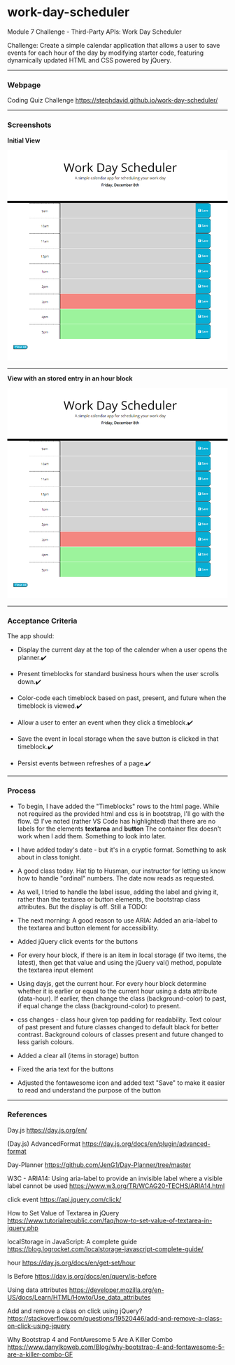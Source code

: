 # work-day-scheduler
Module 7 Challenge - Third-Party APIs: Work Day Scheduler

Challenge: Create a simple calendar application that allows a user to save events for each hour of the day by modifying starter code, featuring dynamically updated HTML and CSS powered by jQuery.

---

### Webpage

Coding Quiz Challenge
https://stephdavid.github.io/work-day-scheduler/

---

### Screenshots


**Initial View**

![initial view ](work-day-scheduler.png)

---

**View with an stored entry in an hour block**

![one stored entry view ](work-day-scheduler.png)

---


### Acceptance Criteria

The app should:

* Display the current day at the top of the calender when a user opens the planner.✔️
 
* Present timeblocks for standard business hours when the user scrolls down.✔️
 
* Color-code each timeblock based on past, present, and future when the timeblock is viewed.✔️
 
* Allow a user to enter an event when they click a timeblock.✔️

* Save the event in local storage when the save button is clicked in that timeblock.✔️

* Persist events between refreshes of a page.✔️

---

### Process

* To begin, I have added the "Timeblocks" rows to the html page. While not required as the provided html and css is in bootstrap, I'll go with the flow. 😊 I've noted (rather VS Code has highlighted) that there are no labels for the elements **textarea** and **button** The container flex doesn't work when I add them. Something to look into later.

* I have added today's date - but it's in a cryptic format. Something to ask about in class tonight.

* A good class today. Hat tip to Husman, our instructor for letting us know how to handle "ordinal" numbers. The date now reads as requested.

* As well, I tried to handle the label issue, adding the label and giving it, rather than the textarea or button elements, the bootstrap class attributes. But the display is off. Still a TODO:

* The next morning: A good reason to use ARIA: Added an aria-label to the textarea and button element for accessibility.

* Added jQuery click events for the buttons

* For every hour block, if there is an item in local storage (if two items, the latest), then get that value and using the jQuery val() method, populate the textarea input element

+ Using dayjs, get the current hour. For every hour block determine whether it is earlier or equal to the current hour using a data attribute (data-hour). If earlier, then change the class (background-color) to past, if equal change the class (background-color) to present.

* css changes - class hour given top padding for readability. Text colour of past present and future classes changed to default black for better contrast. Background colours of classes present and future changed to less garish colours.

* Added a clear all (items in storage) button 

* Fixed the aria text for the buttons

* Adjusted the fontawesome icon and added text "Save" to make it easier to read and understand the purpose of the button

---

### References

Day.js
https://day.js.org/en/<br>

(Day.js) AdvancedFormat
https://day.js.org/docs/en/plugin/advanced-format<br>

Day-Planner
https://github.com/JenG1/Day-Planner/tree/master<br>

W3C - ARIA14: Using aria-label to provide an invisible label where a visible label cannot be used
https://www.w3.org/TR/WCAG20-TECHS/ARIA14.html<br>

click event
https://api.jquery.com/click/<br>

How to Set Value of Textarea in jQuery
https://www.tutorialrepublic.com/faq/how-to-set-value-of-textarea-in-jquery.php<br>

localStorage in JavaScript: A complete guide
https://blog.logrocket.com/localstorage-javascript-complete-guide/<br>

hour
https://day.js.org/docs/en/get-set/hour<br>

Is Before
https://day.js.org/docs/en/query/is-before<br>

Using data attributes
https://developer.mozilla.org/en-US/docs/Learn/HTML/Howto/Use_data_attributes<br>

Add and remove a class on click using jQuery?
https://stackoverflow.com/questions/19520446/add-and-remove-a-class-on-click-using-jquery


Why Bootstrap 4 and FontAwesome 5 Are A Killer Combo
https://www.danylkoweb.com/Blog/why-bootstrap-4-and-fontawesome-5-are-a-killer-combo-GF
